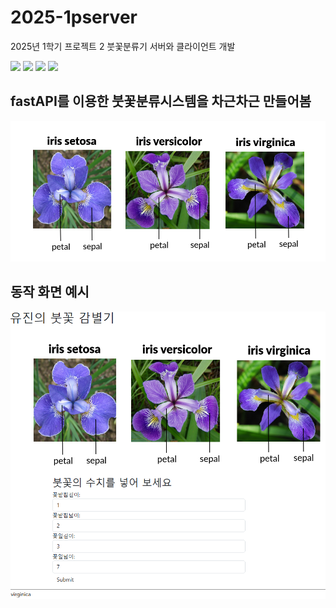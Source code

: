 # 2025-1pserver
2025년 1학기 프로젝트 2 붓꽃분류기 서버와 클라이언트 개발

<img src="https://img.shields.io/badge/HTML5-E34F26?style=flat-square&logo=html5&logoColor=white"/>
<img src="https://img.shields.io/badge/JavaScript-F7DF1E?style=flat-square&logo=javascript&logoColor=black"/>
<img src="https://img.shields.io/badge/PyCharm-000000?style=flat-square&logo=PyCharm&logoColor=white"/>
<img src="https://img.shields.io/badge/Python-3776AB?style=flat-square&logo=Python&logoColor=white"/>

## fastAPI를 이용한 붓꽃분류시스템을 차근차근 만들어봄

<img src = "irispicture.png">

## 동작 화면 예시 ##
<img src = "capture.png">
